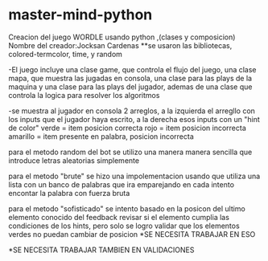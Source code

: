 # master-mind-python
Creacion del juego WORDLE usando python ,(clases y composicion)
Nombre del creador:Jocksan Cardenas
**se usaron las bibliotecas, colored-termcolor, time, y random

-El juego incluye una clase game, que controla el flujo del juego, una clase mapa, que muestra las jugadas en consola, una clase para las plays de la maquina
y una clase para las plays del jugador, ademas de una clase que controla la logica para resolver los algoritmos

-se muestra al jugador en consola 2 arreglos, a la izquierda el arregllo con los inputs que el jugador haya escrito, a la derecha
esos inputs con un "hint de color"
verde = item posicion correcta
rojo = item posicion incorrecta
amarillo = item presente en palabra, posicion incorrecta

para el metodo random del bot se utilizo una manera manera sencilla que introduce letras aleatorias simplemente

para el metodo "brute" se hizo una impolementacion usando que utiliza una lista con un banco de palabras que ira emparejando en cada intento encontar la palabra con fuerza bruta

para el metodo "sofisticado" se intento basado en la posicon del ultimo elemento conocido del feedback revisar si el elemento cumplia las condiciones de los hints, pero solo se logro 
validar que los elementos verdes no puedan cambiar de posicion *SE NECESITA TRABAJAR EN ESO 

*SE NECESITA TRABAJAR TAMBIEN EN VALIDACIONES 